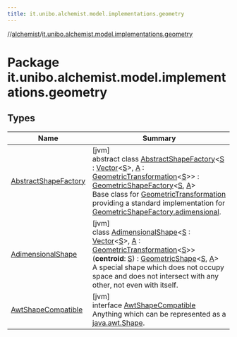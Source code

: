 ```yaml
---
title: it.unibo.alchemist.model.implementations.geometry
---
```

//[alchemist](../../index.html)/[it.unibo.alchemist.model.implementations.geometry](index.html)



# Package it.unibo.alchemist.model.implementations.geometry



## Types


| Name | Summary |
|---|---|
| [AbstractShapeFactory](-abstract-shape-factory/index.html) | [jvm]<br>abstract class [AbstractShapeFactory](-abstract-shape-factory/index.html)<[S](-abstract-shape-factory/index.html) : [Vector](../it.unibo.alchemist.model.interfaces.geometry/-vector/index.html)<[S](-abstract-shape-factory/index.html)>, [A](-abstract-shape-factory/index.html) : [GeometricTransformation](../it.unibo.alchemist.model.interfaces.geometry/-geometric-transformation/index.html)<[S](-abstract-shape-factory/index.html)>> : [GeometricShapeFactory](../it.unibo.alchemist.model.interfaces.geometry/-geometric-shape-factory/index.html)<[S](-abstract-shape-factory/index.html), [A](-abstract-shape-factory/index.html)> <br>Base class for [GeometricTransformation](../it.unibo.alchemist.model.interfaces.geometry/-geometric-transformation/index.html) providing a standard implementation for [GeometricShapeFactory.adimensional](../it.unibo.alchemist.model.interfaces.geometry/-geometric-shape-factory/adimensional.html). |
| [AdimensionalShape](-adimensional-shape/index.html) | [jvm]<br>class [AdimensionalShape](-adimensional-shape/index.html)<[S](-adimensional-shape/index.html) : [Vector](../it.unibo.alchemist.model.interfaces.geometry/-vector/index.html)<[S](-adimensional-shape/index.html)>, [A](-adimensional-shape/index.html) : [GeometricTransformation](../it.unibo.alchemist.model.interfaces.geometry/-geometric-transformation/index.html)<[S](-adimensional-shape/index.html)>>(**centroid**: [S](-adimensional-shape/index.html)) : [GeometricShape](../it.unibo.alchemist.model.interfaces.geometry/-geometric-shape/index.html)<[S](-adimensional-shape/index.html), [A](-adimensional-shape/index.html)> <br>A special shape which does not occupy space and does not intersect with any other, not even with itself. |
| [AwtShapeCompatible](-awt-shape-compatible/index.html) | [jvm]<br>interface [AwtShapeCompatible](-awt-shape-compatible/index.html)<br>Anything which can be represented as a [java.awt.Shape](https://docs.oracle.com/javase/8/docs/api/java/awt/Shape.html). |

